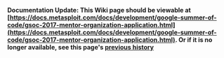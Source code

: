 <!-- Maintainers:  Please do not modify this file directly, create a pull request instead -->

**Documentation Update: This Wiki page should be viewable at [https://docs.metasploit.com/docs/development/google-summer-of-code/gsoc-2017-mentor-organization-application.html](https://docs.metasploit.com/docs/development/google-summer-of-code/gsoc-2017-mentor-organization-application.html). Or if it is no longer available, see this page's [previous history](./_history)**

